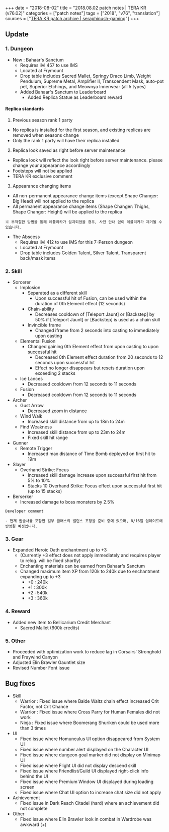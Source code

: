 +++
date = "2018-08-02"
title = "2018.08.02 patch notes | TERA KR (v76.02)"
categories = ["patch notes"]
tags = ["2018", "v76", "translation"]
sources = ["[TERA KR patch archive | seraphinush-gaming](/ko/patch/2018/v76-02)"]
+++

## Update

### **1.** Dungeon
- New : Bahaar's Sanctum
  - Requires ilvl 457 to use IMS
  - Located at Frymount
  - Drop table includes Sacred Mallet, Springy Draco Limb, Weight Pendulum, Supreme Metal, Amplifier II, Transcendent Mask, auto-pot pet, Superior Etchings, and Meownya Innerwear (all 5 types)
  - Added Bahaar's Sanctum to Leaderboard
    - Added Replica Statue as Leaderboard reward


#### Replica standards
1. Previous season rank 1 party
  - No replica is installed for the first season, and existing replicas are removed when seasons change
  - Only the rank 1 party will have their replica installed
2. Replica look saved as right before server maintenance
  - Replica look will reflect the look right before server maintenance. please change your appearance accordingly
  - Footsteps will not be applied
  - TERA KR exclusive comment
3. Appearance changing items
  - All non-permanent appearance change items (except Shape Changer: Big Head) will not applied to the replica
  - All permanent appearance change items (Shape Changer: Thighs, Shape Changer: Height) will be applied to the replica

```
※ 부적절한 방법을 통해 레플리카가 설치되었을 경우, 사전 안내 없이 레플리카가 제거될 수 있습니다.
```

- The Abscess
  - Requires ilvl 412 to use IMS for this 7-Person dungeon
  - Located at Frymount
  - Drop table includes Golden Talent, Silver Talent, Transparent back/mask items

### **2.** Skill
- Sorcerer
  - Implosion
    - Separated as a different skill
      - Upon successful hit of Fusion, can be used within the duration of 0th Element effect (12 seconds)  
    - Chain-ability
      - Decreases cooldown of  [Teleport Jaunt] or [Backstep] by 50% if [Teleport Jaunt] or [Backstep] is used as a chain skill
    - Invincible frame
      - Changed iframe from 2 seconds into casting to immediately upon casting
  - Elemental Fusion
    - Changed gaining 0th Element effect from upon casting to upon successful hit
      - Decreased 0th Element effect duration from 20 seconds to 12 seconds upon successful hit
      - Effect no longer disappears but resets duration upon exceeding 2 stacks
  - Ice Lances
    - Decreased cooldown from 12 seconds to 11 seconds
  - Fusion
    - Decreased cooldown from 12 seconds to 11 seconds
- Archer
  - Gust Arrow
    - Decreased zoom in distance
  - Wind Walk
    - Increased skill distance from up to 18m to 24m
  - Find Weakness
    - Increased skill distance from up to 23m to 24m
    - Fixed skill hit range
- Gunner
  - Remote Trigger
    - Increased max distance of Time Bomb deployed on first hit to 19m
- Slayer
  - Overhand Strike: Focus
    - Increased skill damage increase upon successful first hit from 5% to 10%
    - Stacks 10 Overhand Strike: Focus effect upon successful first hit (up to 15 stacks)
- Berserker
  - Increased damage to boss monsters by 2.5%

```
Developer comment

- 현재 권술사를 포함한 일부 클래스의 밸런스 조정을 준비 중에 있으며, 8/16일 업데이트에 반영될 예정입니다.
```

### **3.** Gear
- Expanded Heroic Oath enchantment up to +3
  - (Currently +3 effect does not apply immediately and requires player to relog. will be fixed shortly)
  - Enchanting materials can be earned from Bahaar's Sanctum
  - Changed maximum item XP from 120k to 240k due to enchantment expanding up to +3
    - +0 : 240k
    - +1 : 300k
    - +2 : 540k
    - +3 : 360k

### **4.** Reward
- Added new item to Bellicarium Credit Merchant
  - Sacred Mallet (600k credits)

### **5.** Other
- Proceeded with optimization work to reduce lag in Corsairs' Stronghold and Fraywind Canyon
- Adjusted Elin Brawler Gauntlet size
- Revised Number Font issue

## Bug fixes

- Skill
  - Warrior : Fixed issue where Balde Waltz chain effect increased Crit Factor, not Crit Chance
  - Warrior : Fixed issue where Cross Parry for Human Females did not work
  - Ninja : Fixed issue where Boomerang Shuriken could be used more than 3 times
- UI
  - Fixed issue where Homunculus UI option disappeared from System UI
  - Fixed issue where number alert displayed on the Character UI
  - Fixed issue where dungeon goal marker did not display on Minimap UI
  - Fixed issue where Flight UI did not display descend skill
  - Fixed issue where Friendlist/Guild UI displayed right-click info behind the UI
  - Fixed issue where Premium Window UI displayed during loading screen
  - Fixed issue where Chat UI option to increase chat size did not apply
- Achievement
  - Fixed issue in Dark Reach Citadel (hard) where an achievement did not complete
- Other
  - Fixed issue where Elin Brawler look in combat in Wardrobe was awkward (+)
